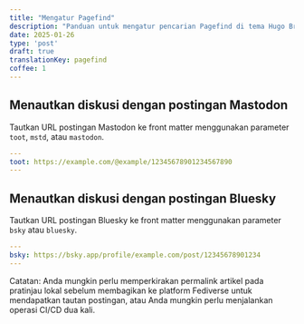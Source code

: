 ```yaml
---
title: "Mengatur Pagefind"
description: "Panduan untuk mengatur pencarian Pagefind di tema Hugo Brewm"
date: 2025-01-26
type: 'post'
draft: true
translationKey: pagefind
coffee: 1
---
```


## Menautkan diskusi dengan postingan Mastodon

Tautkan URL postingan Mastodon ke front matter menggunakan parameter `toot`, `mstd`, atau `mastodon`.

```yaml
---
toot: https://example.com/@example/12345678901234567890
---
```

## Menautkan diskusi dengan postingan Bluesky

Tautkan URL postingan Bluesky ke front matter menggunakan parameter `bsky` atau `bluesky`.

```yaml
---
bsky: https://bsky.app/profile/example.com/post/12345678901234
---
```

Catatan: Anda mungkin perlu memperkirakan permalink artikel pada pratinjau lokal sebelum membagikan ke platform Fediverse untuk mendapatkan tautan postingan, atau Anda mungkin perlu menjalankan operasi CI/CD dua kali.